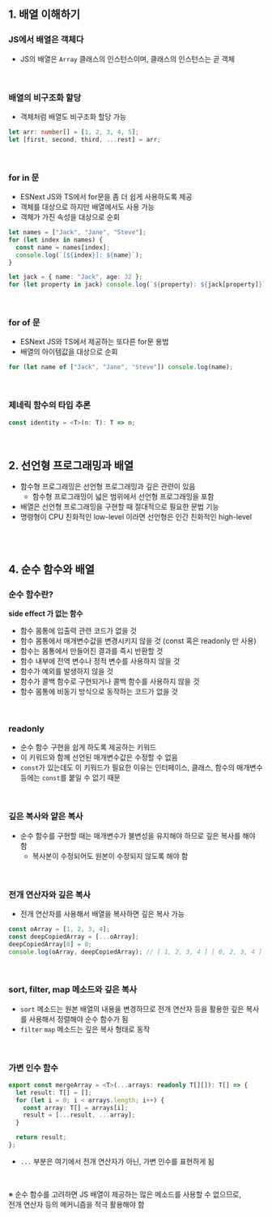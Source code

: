 ## 1. 배열 이해하기

### JS에서 배열은 객체다

- JS의 배열은 `Array` 클래스의 인스턴스이며, 클래스의 인스턴스는 곧 객체

<br>

### 배열의 비구조화 할당

- 객체처럼 배열도 비구조화 할당 가능

```ts
let arr: number[] = [1, 2, 3, 4, 5];
let [first, second, third, ...rest] = arr;
```

<br>

### for in 문

- ESNext JS와 TS에서 for문을 좀 더 쉽게 사용하도록 제공
- 객체를 대상으로 하지만 배열에서도 사용 가능
- 객체가 가진 속성을 대상으로 순회

```ts
let names = ["Jack", "Jane", "Steve"];
for (let index in names) {
  const name = names[index];
  console.log(`[${index}]: ${name}`);
}
```

```ts
let jack = { name: "Jack", age: 32 };
for (let property in jack) console.log(`${property}: ${jack[property]}`);
```

<br>

### for of 문

- ESNext JS와 TS에서 제공하는 또다른 for문 용법
- 배열의 아이템값을 대상으로 순회

```ts
for (let name of ["Jack", "Jane", "Steve"]) console.log(name);
```

<br>

### 제네릭 함수의 타입 추론

```ts
const identity = <T>(n: T): T => n;
```

<br>

## 2. 선언형 프로그래밍과 배열

- 함수형 프로그래밍은 선언형 프로그래밍과 깊은 관련이 있음
  - 함수형 프로그래밍이 넓은 범위에서 선언형 프로그래밍을 포함
- 배열은 선언형 프로그래밍을 구현할 때 절대적으로 필요한 문법 기능
- 명령형이 CPU 친화적인 low-level 이라면 선언형은 인간 친화적인 high-level

<br>
<br>

## 4. 순수 함수와 배열

### 순수 함수란?

**side effect 가 없는 함수**

- 함수 몸통에 입출력 관련 코드가 없을 것
- 함수 몸통에서 매개변수값을 변경시키지 않을 것 (const 혹은 readonly 만 사용)
- 함수는 몸통에서 만들어진 결과를 즉시 반환할 것
- 함수 내부에 전역 변수나 정적 변수를 사용하지 않을 것
- 함수가 예외를 발생하지 않을 것
- 함수가 콜백 함수로 구현되거나 콜백 함수를 사용하지 않을 것
- 함수 몸통에 비동기 방식으로 동작하는 코드가 없을 것

<br>

### readonly

- 순수 함수 구현을 쉽게 하도록 제공하는 키워드
- 이 키워드와 함께 선언된 매개변수값은 수정할 수 없음
- `const`가 있는데도 이 키워드가 필요한 이유는 인터페이스, 클래스, 함수의 매개변수 등에는 `const`를 붙일 수 없기 때문

<br>

### 깊은 복사와 얕은 복사

- 순수 함수를 구현할 때는 매개변수가 불변성을 유지해야 하므로 깊은 복사를 해야 함
  - 복사본이 수정되어도 원본이 수정되지 않도록 해야 함

<br>

### 전개 연산자와 깊은 복사

- 전개 연산자를 사용해서 배열을 복사하면 깊은 복사 가능

```ts
const oArray = [1, 2, 3, 4];
const deepCopiedArray = [...oArray];
deepCopiedArray[0] = 0;
console.log(oArray, deepCopiedArray); // [ 1, 2, 3, 4 ] [ 0, 2, 3, 4 ]
```

<br>

### sort, filter, map 메소드와 깊은 복사

- `sort` 메소드는 원본 배열의 내용을 변경하므로 전개 연산자 등을 활용한 깊은 복사를 사용해서 정렬해야 순수 함수가 됨
- `filter` `map` 메소드는 깊은 복사 형태로 동작

<br>

### 가변 인수 함수

```ts
export const mergeArray = <T>(...arrays: readonly T[][]): T[] => {
  let result: T[] = [];
  for (let i = 0; i < arrays.length; i++) {
    const array: T[] = arrays[i];
    result = [...result, ...array];
  }

  return result;
};
```

- `...` 부분은 여기에서 전개 연산자가 아닌, 가변 인수를 표현하게 됨

<br>

※ 순수 함수를 고려하면 JS 배열이 제공하는 많은 메소드를 사용할 수 없으므로,<br>전개 연산자 등의 메커니즘을 적극 활용해야 함
